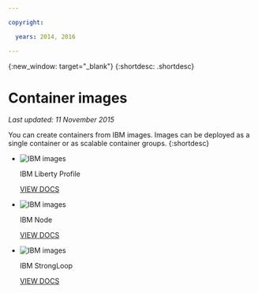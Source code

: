 ```yaml
---

copyright:

  years: 2014, 2016

---
```


{:new_window: target="_blank"}
{:shortdesc: .shortdesc}

# Container images
*Last updated: 11 November 2015*

You can create containers from IBM images. Images can be deployed as a single container or as scalable container groups.
{:shortdesc}

<ul class="runtimeIconList">
<li>
<p class="runtimeIcon"><img src="images/container-image_ibm.svg" alt="IBM images" /></p>
<p class="runtimeTitle">IBM Liberty Profile</p>
<p class="runtimeLink"><a format="html" href="../images/docker_image_ibmliberty/ibmliberty_starter.html" scope="peer">VIEW DOCS</a></p>
</li>
<li>
<p class="runtimeIcon"><img src="images/container-image_ibm.svg" alt="IBM images" /></p>
<p class="runtimeTitle">IBM Node</p>
<p class="runtimeLink"><a format="html" href="../images/docker_image_ibmnode/ibmnode_starter.html" scope="peer">VIEW DOCS</a></p>
</li>
<li>
<p class="runtimeIcon"><img src="images/container-image_ibm.svg" alt="IBM images" /></p>
<p class="runtimeTitle">IBM StrongLoop</p>
<p class="runtimeLink"><a format="html" href="../images/ibmnode_strong_pm/ibmnode-strong-pm_starter.html" scope="peer">VIEW DOCS</a></p>
</li>
</ul>
